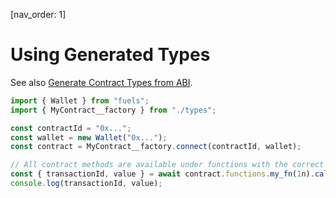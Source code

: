 [nav_order: 1]

# Using Generated Types

See also [Generate Contract Types from ABI](../contracts/generate-contract-types-from-abi).

```ts
import { Wallet } from "fuels";
import { MyContract__factory } from "./types";

const contractId = "0x...";
const wallet = new Wallet("0x...");
const contract = MyContract__factory.connect(contractId, wallet);

// All contract methods are available under functions with the correct types
const { transactionId, value } = await contract.functions.my_fn(1n).call();
console.log(transactionId, value);
```
